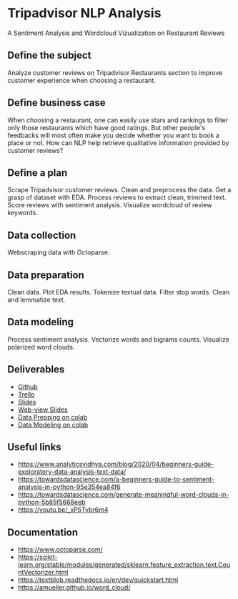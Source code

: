 # Tripadvisor NLP Analysis
A Sentiment Analysis and Wordcloud Vizualization on Restaurant Reviews

## Define the subject

Analyze customer reviews on Tripadvisor Restaurants section to improve customer experience when choosing a restaurant. 

## Define business case

When choosing a restaurant, one can easily use stars and rankings to filter only those restaurants which have good ratings. But other people's feedbacks will most often make you decide whether you want to book a place or not. How can NLP help retrieve qualitative information provided by customer reviews?

## Define a plan

Scrape Tripadvisor customer reviews. 
Clean and preprocess the data. 
Get a grasp of dataset with EDA. 
Process reviews to extract clean, trimmed text. 
Score reviews with sentiment analysis. 
Visualize wordcloud of review keywords. 

## Data collection

Webscraping data with Octoparse.

## Data preparation

Clean data. 
Plot EDA results. 
Tokenize textual data.
Filter stop words.
Clean and lemmatize text.

## Data modeling

Process sentiment analysis.
Vectorize words and bigrams counts. 
Visualize polarized word clouds. 

## Deliverables

- [Github](https://github.com/shinanna/Tripadvisor_NLP_Analysis)
- [Trello](https://trello.com/b/CQiuCzFI/tripfilter)
- [Slides](https://docs.google.com/presentation/d/1X9XCVtQJEit9L35fDUyRj721WA29pWKQL_mhsTP936U/edit?usp=sharing)
- [Web-view Slides](https://docs.google.com/presentation/d/e/2PACX-1vQQZgedK2RyoPn-rh5QAX9y0Asu7xcJa7yuU8zxc4h5ePmFnCPstBDAmwaDXaC8R5zPGBcIQwpEZ9qL/pub?start=true&loop=false&delayms=3000)
- [Data Prepping on colab](https://colab.research.google.com/drive/16Tl2Gp2Wsd-eCzorwWRCEOfTaUsNXEkz?usp=sharing)
- [Data Modeling on colab](https://colab.research.google.com/drive/1JeROEnPFrKqh2IMZVD1FMHDchA9MRVbQ?usp=sharing)

## Useful links
- https://www.analyticsvidhya.com/blog/2020/04/beginners-guide-exploratory-data-analysis-text-data/
- https://towardsdatascience.com/a-beginners-guide-to-sentiment-analysis-in-python-95e354ea84f6
- https://towardsdatascience.com/generate-meaningful-word-clouds-in-python-5b85f5668eeb
- https://youtu.be/_xP5Tybr6m4

## Documentation
- https://www.octoparse.com/
- https://scikit-learn.org/stable/modules/generated/sklearn.feature_extraction.text.CountVectorizer.html
- https://textblob.readthedocs.io/en/dev/quickstart.html
- https://amueller.github.io/word_cloud/
